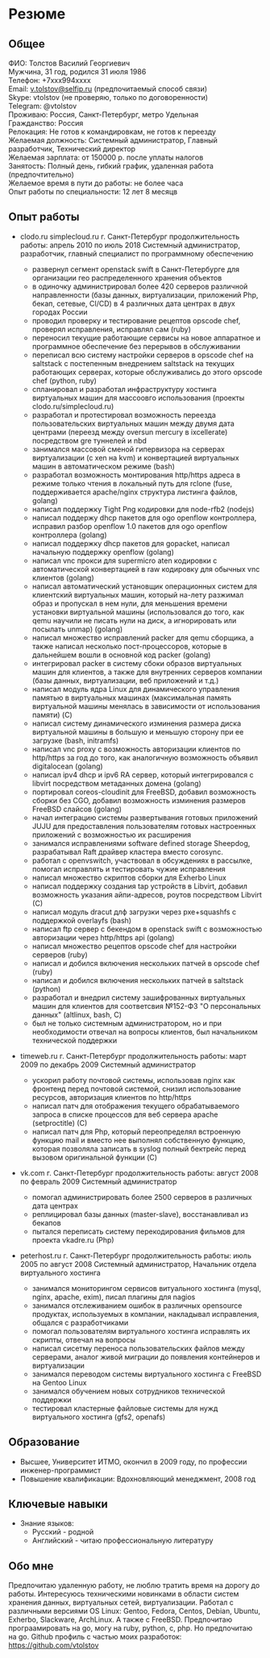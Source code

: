 # Резюме

## Общее
ФИО: Толстов Василий Георгиевич  
Мужчина, 31 год, родился 31 июля 1986  
Телефон: +7xxx994xxxx  
Email: v.tolstov@selfip.ru (предпочитаемый способ связи)  
Skype: vtolstov (не проверяю, только по договоренности)  
Telegram: @vtolstov  
Проживаю: Россия, Санкт-Петербург, метро Удельная  
Гражданство: Россия  
Релокация: Не готов к командировкам, не готов к переезду  
Желаемая должность: Системный администратор, Главный разработчик, Технический директор  
Желаемая зарплата: от 150000 р. после уплаты налогов  
Занятость: Полный день, гибкий график, удаленная работа (предпочтительно)  
Желаемое время в пути до работы: не более часа  
Опыт работы по специальности: 12 лет 8 месяцв  

## Опыт работы
* clodo.ru simplecloud.ru
  г. Санкт-Петербург
  продолжительность работы: апрель 2010 по июль 2018
  Системный администратор, разработчик, главный специалист по программному обеспечению
  * развернул сегмент openstack swift в Санкт-Петербурге для организации гео распределенного хранения объектов
  * в одиночку администрировал более 420 серверов различной направленности (базы данных, виртуализации, приложений Php, бекап, сетевые, CI/CD) в 4 различных дата центрах в двух городах России
  * проводил проверку и тестирование рецептов opscode chef, проверял исправления, исправлял сам (ruby)
  * переносил текущие работающие сервисы на новое аппаратное и программное обеспечение без перерывов в обслуживании
  * переписал всю систему настройки серверов в opscode chef на saltstack с постепенным внедрением saltstack на текущих работающих серверах, которые обслуживались до этого opscode chef (python, ruby)
  * спланировал и разработал инфраструктуру хостинга виртуальных машин для массоовго использования (проекты clodo.ru/simplecloud.ru)
  * разработал и протестировал возможность переезда пользовательских виртуальных машин между двумя дата центрами (переезд между oversun mercury в ixcellerate) посредством gre туннелей и nbd
  * занимался массовой сменой гипервизора на серверах виртуализации (с xen на kvm) и конвертацией виртуальных машин в автоматическом режиме (bash)
  * разработал возможность монтирования http/https адреса в режиме только чтения в локальный путь для rclone (fuse, поддерживается apache/nginx структура листинга файлов, golang)
  * написал поддержку Tight Png кодировки для node-rfb2 (nodejs)
  * написал поддержу dhcp пакетов для ogo openflow контроллера, исправил разбор openflow 1.0 пакетов для ogo openflow контроллера (golang)
  * написал поддержку dhcp пакетов для gopacket, написал начальную поддержку openflow (golang)
  * написал vnc прокси для supermicro aten кодировки с автоматической конвертацией в raw кодировку для обычных vnc клиентов (golang)
  * написал автоматический установщик операционных систем для клиентский виртуальных машин, который на-лету разжимал образ и пропускал в нем нули, для меньшения времени установки виртуальной машины (использовался до того, как qemu научили не писать нули на диск, а игнорировать или посылать unmap) (golang)
  * написал множество исправлений packer для qemu сборщика, а также написал несколько пост-процессоров, которые в дальнейшем вошли в основной код packer (golang)
  * интегрировал packer в систему сбоки образов виртуальных машин для клиентов, а также для внутренних серверов компании (базы данных, виртуализации, веб приложений и т.д.)
  * написал модуль ядра Linux для динамического управления памятью в виртуальных машинах (максимальная память виртуальной машины менялась в зависимости от использования памяти) (C)
  * написал систему динамического изминения размера диска виртуальной машины в большую и меньшую сторону при ее загрузке (bash, initramfs)
  * написал vnc proxy с возможность авторизации клиентов по http/https за год до того, как аналогичную возможность объявил digitalocean (golang)
  * написал ipv4 dhcp и ipv6 RA сервер, который интегрировался с libvirt посредством метаданных домена (golang)
  * портировал coreos-cloudinit для FreeBSD, добавил возможность сборки без CGO, добавил возможность изминения размеров FreeBSD слайсов (golang)
  * начал интеграцию системы развертывания готовых приложений JUJU для предоставления пользователям готовых настроенных приложений с возможностью их расширения
  * занимался исправлениями software defined storage Sheepdog, разрабатывал Raft драйвер кластера вместо corosync.
  * работал с openvswitch, участвовал в обсуждениях в рассылке, помогал исправлять и тестировать чужие исправления
  * написал множество скриптов сборки для Exherbo Linux
  * написал поддержку создания tap устройств в Libvirt, добавил возможность указания айпи-адресов, роутов посредством Libvirt (C)
  * написал модуль dracut длф загрузки через pxe+squashfs с поддержкой overlayfs (bash)
  * написал ftp сервер с бекендом в openstack swift с возможностью авторизации через http/https api (golang)
  * написал множество рецептов opscode chef для настройки серверов (ruby)
  * написал и добился включения нескольких патчей в opscode chef (ruby)
  * написал и добился включения нескольких патчей в saltstack (python)
  * разработал и внедрил систему зашифрованных виртуальных машин для клиентов для соответсвия №152-ФЗ "О персональных данных" (altlinux, bash, C)
  * был не только системным администратором, но и при необходимости отвечал на вопросы клиентов, был начальником технической поддержки

* timeweb.ru
  г. Санкт-Петербург
  продолжительность работы: март 2009 по декабрь 2009
  Системный администратор
  * ускорил работу почтовой системы, использовав nginx как фронтенд перед почтовой системой, снизил использование ресурсов, авторизация клиентов по http/https
  * написал патч для отображения текущего обрабатываемого запроса в списке процессов для веб сервера apache (setproctitle) (C)
  * написал патч для Php, который переопределял встроенную функцию mail и вместо нее выполнял собственную функцию, которая позволяла записать в syslog полный бектрейс перед вызовом оригинальной функции (C)
* vk.com
  г. Санкт-Петербург
  продолжительность работы: август 2008 по февраль 2009
  Системный администратор
  * помогал администрировать более 2500 серверов в различных дата центрах
  * реплицировал базы данных (master-slave), восстанавливал из бекапов
  * пытался переписать систему перекодирования фильмов для проекта vkadre.ru (Php)
* peterhost.ru
  г. Санкт-Петербург
  продолжительность работы: июль 2005 по август 2008
  Системный администратор, Начальник отдела виртуального хостинга
  * занимался мониторингом сервисов витуального хостинга (mysql, nginx, apache, exim), писал плагины для nagios
  * занимался отслеживанием ошибок в различных opensource продуктах, используемых в компании, накладывал исправления, общался с разработчиками
  * помогал пользователям виртуального хостинга исправлять их скрипты, отвечал на вопросы
  * написал сисетму переноса пользовательских файлов между серверами, аналог живой миграции до появления контейнеров и виртуализации
  * занимался переводом системы виртуального хостинга с FreeBSD на Gentoo Linux
  * занимался обучением новых сотрудников технической поддержки
  * тестировал кластерные файловые системы для нужд виртуального хостинга (gfs2, openafs)

## Образование
* Высшее, Университет ИТМО, окончил в 2009 году, по профессии инженер-программист
* Повышение квалификации: Вдохновляющий менеджмент, 2008 год

## Ключевые навыки
* Знание языков:
  * Русский - родной
  * Английский - читаю профессиональную литературу

## Обо мне
Предпочитаю удаленную работу, не люблю тратить время на дорогу до работы.
Интересуюсь техническими новинками в области систем хранения данных, виртуальных сетей, виртуализации.
Работал с различными версиями OS Linux: Gentoo, Fedora, Centos, Debian, Ubuntu, Exherbo, Slackware, ArchLinux. А также с FreeBSD.
Предпочитаю програамировать на go, могу на ruby, python, c, php. Но предпочитаю на go.
Github профиль с частью моих разработок: https://github.com/vtolstov
